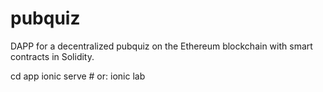 # pubquiz
DAPP for a decentralized pubquiz on the Ethereum blockchain with smart contracts in Solidity.

cd app
ionic serve # or: ionic lab
